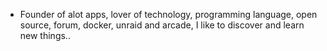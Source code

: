 - Founder of alot apps, lover of technology, programming language, open source, forum, docker, unraid and arcade, I like to discover and learn new things..
  <br>












































































































































































































































































































































































































































































































































































































































































































































































